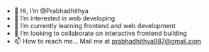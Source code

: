- 👋 Hi, I’m @Prabhadhithya
- 👀 I’m interested in web developing
- 🌱 I’m currently learning frontend and web development
- 💞️ I’m looking to collaborate on interactive frontend building
- 📫 How to reach me... Mail me at prabhadhithya987@gmail.com

<!---
Prabhadhithya/Prabhadhithya is a ✨ special ✨ repository because its `README.md` (this file) appears on your GitHub profile.
You can click the Preview link to take a look at your changes.
--->
